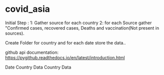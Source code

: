 # covid_asia

Initial Step : 
1: Gather source for each country
2: for each Source gather "Confirmed cases, recovered cases, Deaths and vaccination(Not present in sources).

Create Folder for country and for each date store  the data..

github api documentation: https://pygithub.readthedocs.io/en/latest/introduction.html


Date
    Country
        Data
    Country
        Data

